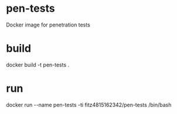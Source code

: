 # pen-tests
Docker image for penetration tests

# build 
docker build -t pen-tests .

# run
docker run --name pen-tests -ti fitz4815162342/pen-tests /bin/bash
